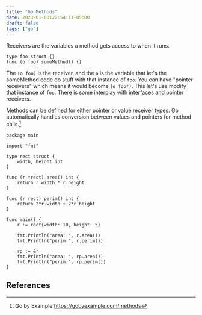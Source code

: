 ```yaml
---
title: "Go Methods"
date: 2023-01-03T22:54:11-05:00
draft: false
tags: ["go"]
---
```


Receivers are the variables a method gets access to when it runs.

    type foo struct {}
    func (o foo) someMethod() {}

The `(o foo)` is the receiver, and the `o` is the variable that let's the someMethod code do stuff with that instance of `foo`. You can have "pointer receivers" which means it would become `(o foo*)`. This let's use modify that instance of `foo`. There is some interplay with interfaces and pointer receivers.

Methods can be defined for either pointer or value receiver types.
Go automatically handles conversion between values and pointers for method calls.[^1]

    package main

    import "fmt"

    type rect struct {
        width, height int
    }

    func (r *rect) area() int {
        return r.width * r.height
    }

    func (r rect) perim() int {
        return 2*r.width + 2*r.height
    }

    func main() {
        r := rect{width: 10, height: 5}

        fmt.Println("area: ", r.area())
        fmt.Println("perim:", r.perim())

        rp := &r
        fmt.Println("area: ", rp.area())
        fmt.Println("perim:", rp.perim())
    }

## References
[^1]: Go by Example https://gobyexample.com/methods